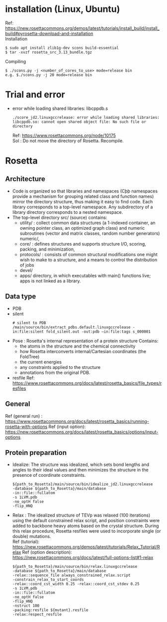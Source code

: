 # installation (Linux, Ubuntu)
Ref: https://new.rosettacommons.org/demos/latest/tutorials/install_build/install_build#pyrosetta-download-and-installation   
Installation
```
$ sudo apt install zlib1g-dev scons build-essential
$ tar -xvzf rosetta_src_3.13_bundle.tgz
```

Compiling
```
$ ./scons.py -j <number_of_cores_to_use> mode=release bin
e.g. $./scons.py -j 20 mode=release bin
```


# Trial and error
- error while loading shared libraries: libcppdb.s
  ```
  ./score_jd2.linuxgccrelease: error while loading shared libraries: libcppdb.so: cannot open shared object file: No such file or directory
  ```
  Ref: https://www.rosettacommons.org/node/10175  
  Sol : Do not move the directory of Rosetta. Recompile.  

# Rosetta
## Architecture
- Code is organized so that libraries and namespaces (Cþþ namespaces provide a mechanism for grouping related class and function names) mirror the directory structure, thus making it easy to find code. Each library corresponds to a top-level namespace. Any subdirectory of a library directory corresponds to a nested namespace.
- The top-level directory src/ (source) contains:
  - utility/ : collect common data structures (a 1-indexed container, an owning pointer class, an optimized graph class) and numeric subroutines (vector and matrix classes, random number generators)
  numeric/, 
  - core/ : defines structures and supports structure I/O, scoring, packing, and minimization, 
  - protocols/ : consists of common structural modifications one might wish to make to a structure, and a means to control the distribution of jobs 
  - devel/
  - apps/ directory, in which executables with main() functions live; apps is not linked as a library.
## Data type
- PDB
- silent
  ```
  # silent to PDB
  /main/source/bin/extract_pdbs.default.linuxgccrelease -in:file:silent fold_silent.out -out:pdb –in:file:tags s_000001
  ```
- Pose : Rosetta's internal representation of a protein structure
  Contains: 
  - the atoms in the structure and the chemical connectivity 
  - how Rosetta interconverts internal/Cartesian coordinates (the FoldTree) 
  - the current energies 
  - any constraints applied to the structure
  - annotations from the original PDB.
- resfile
  Ref: https://www.rosettacommons.org/docs/latest/rosetta_basics/file_types/resfiles

## General
Ref (general run) : https://www.rosettacommons.org/docs/latest/rosetta_basics/running-rosetta-with-options
Ref (input option): https://new.rosettacommons.org/docs/latest/rosetta_basics/options/input-options
## Protein preparation
- Idealize: The structure was idealized, which sets bond lengths and angles to their ideal values and then minimizes the structure in the presence of coordinate constraints. 
  ```
  ${path_to_Rosetta}/main/source/bin/idealize_jd2.linuxgccrelease
  -database ${path_to_Rosetta}/main/database
  -in::file::fullatom
  -s 1LVM.pdb
  -no_optH false
  -flip_HNQ
  ```
- Relax : The idealized structure of TEVp was relaxed (100 iterations) using the default constrained relax script, and position constraints were added to backbone heavy atoms based on the crystal structure. During this relax procedure, Rosetta resfiles were used to incorporate single (or double) mutations.   
  Ref (tutorial): https://new.rosettacommons.org/demos/latest/tutorials/Relax_Tutorial/Relax
  Ref (option description): https://new.rosettacommons.org/docs/latest/full-options-list#1-relax
  ```
  ${path_to_Rosetta}/main/source/bin/relax.linuxgccrelease
  -database ${path_to_Rosetta}/main/database
  -relax::sequence_file always_constrained_relax.script
  -constrain_relax_to_start_coords
  -relax::coord_cst_width 0.25 -relax::coord_cst_stdev 0.25
  -s 1LVM.pdb
  -in::file::fullatom
  -no_optH false
  -flip_HNQ
  -nstruct 100
  -packing:resfile ${mutant}.resfile
  -relax:respect_resfile 
  ```
